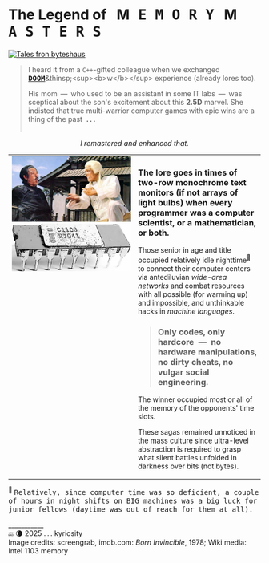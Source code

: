 # The Legend of &nbsp; M<samp>&thinsp;E&thinsp;M&thinsp;O&thinsp;R&thinsp;Y</samp> &nbsp; M<samp>&thinsp;A&thinsp;S&thinsp;T&thinsp;E&thinsp;R&thinsp;S</samp>

[![Tales fron byteshaus](https://img.shields.io/badge/Tales%20from-the%20byteshaus-blue?logo=readthedocs&logoColor=fdf)](#)

> I heard it from a <code>C++</code>-gifted colleague when we exchanged [<samp><b>DOOM</b></samp>](https://en.wikipedia.org/wiki/Doom_(1993_video_game))&thinsp;<sup><b>w</b></sup> experience (already lores too).
> 
> His mom &thinsp;&mdash;&thinsp; who used to bе an assistant in some IT labs &thinsp;&mdash;&thinsp; was sceptical about the son's excitement about this **2.5D**&nbsp;marvel. She indisted that true multi-warrior computer games with epic wins are a thing of the past &nbsp;**.&thinsp;.&thinsp;.**\
> &nbsp;

<p align="center"><i>I remastered and enhanced that.</i></p>

<table><tr valign="top"><td width="50%"><picture><img src="../../../../_rsc/_img/snap/1978.BornInvincible.jpg" alt="&nbsp;Kung Fu masters from Born Invincible, 1978" /></picture><br />
<picture><img alt="&nbsp;Early memory chips" src="../../../../_rsc/_img/af/Intel-C1103_ink.jpg" /></pictire>

</td><td>
  
### The lore goes in times of two-row monochrome text monitors (if not arrays of light bulbs) when every programmer was a computer scientist, or a mathematician, or both.

Those senior in age and title occupied relatively idle nighttime<sup>🌛</sup> to connect their computer centers via antediluvian _wide-area networks_ and combat resources with all possible (for warming up) and impossible, and unthinkable hacks in _machine languages_.
    
> ### Only codes, only hardcore &nbsp;&mdash;&nbsp; no hardware manipulations, no dirty cheats, no vulgar social engineering.
   
The winner occupied most or all of the memory of the opponents' time slots.

These sagas remained unnoticed in the mass culture since ultra-level abstraction is required to grasp what silent battles unfolded in darkness over bits (not bytes).

</td></tr></table>

<sup>🌛</sup> <samp>Relatively, since computer time was so deficient, a couple of hours in night shifts on BIG machines was a big luck for junior fellows (daytime was out of reach for them at all).</samp>

\___________\
🔚 🌘 2025 .&thinsp;.&thinsp;. kyriosity\
Image credits: screengrab, imdb.com: <i>Born Invincible</i>, 1978; Wiki media: Intel 1103 memory
